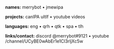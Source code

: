 **names:** merrybot • jmewipa

**projects:** canIPA ultlf • youtube videos

**languages:** eng • qrh • qtk • spa • tlh

**links/contact:** discord @merrybot#9121 • youtube /channel/UCyBE0wAbEr1e1Cl3rljXc5w
